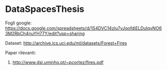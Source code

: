 # DataSpacesThesis

Fogli google: https://docs.google.com/spreadsheets/d/1S4DVC14zlu7vJqofdiELDuIqvNO63M2RbCh4nuYH77Y/edit?usp=sharing

Dataset: http://archive.ics.uci.edu/ml/datasets/Forest+Fires

Paper rilevanti:
1. http://www.dsi.uminho.pt/~pcortez/fires.pdf
